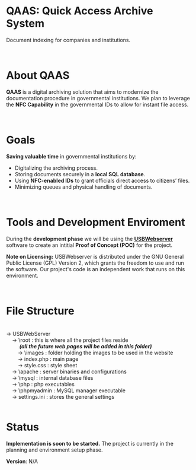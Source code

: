# QAAS: Quick Access Archive System
  Document indexing for companies and institutions.
  
<br>

# About QAAS
**QAAS** is a digital archiving solution that aims to modernize the documentation procedure in governmental institutions. 
We plan to leverage the **NFC Capability** in the governmental IDs to allow for instant file access. 

<br>

# Goals
**Saving valuable time** in governmental institutions by:
- Digitalizing the archiving process.
- Storing documents securely in a **local SQL database**.
- Using **NFC-enabled IDs** to grant officials direct access to citizens’ files.
- Minimizing queues and physical handling of documents.

<br>

# Tools and Development Enviroment
During the **development phase** we will be using the **[USBWebserver](https://github.com/grimgravy/USBWebServer)** software to create an intitial **Proof of Concept (POC)** for the project.

**Note on Licensing:** USBWebserver is distributed under the GNU General Public License (GPL) Version 2, which grants the freedom to use and run the software. Our project's code is an independent work that runs on this environment.

<br>

# File Structure
<br>
-> USBWebServer <br>
    &nbsp;&nbsp;&nbsp;&nbsp;-> \root : this is where all the project files reside <br>
    &nbsp;&nbsp;&nbsp;&nbsp;&nbsp;&nbsp;&nbsp;&nbsp; <I><B>(all the future web pages will be added in this folder)</B></I> <br>
      &nbsp;&nbsp;&nbsp;&nbsp;&nbsp;&nbsp;&nbsp;&nbsp;-> \images : folder holding the images to be used in the website <br>
      &nbsp;&nbsp;&nbsp;&nbsp;&nbsp;&nbsp;&nbsp;&nbsp;-> index.php : main page <br>
      &nbsp;&nbsp;&nbsp;&nbsp;&nbsp;&nbsp;&nbsp;&nbsp;-> style.css : style sheet <br>
    &nbsp;&nbsp;&nbsp;&nbsp;-> \apache : server binaries and configurations <br>
    &nbsp;&nbsp;&nbsp;&nbsp;-> \mysql : internal database files <br>
    &nbsp;&nbsp;&nbsp;&nbsp;-> \php : php executables <br>
    &nbsp;&nbsp;&nbsp;&nbsp;-> \phpmyadmin : MySQL manager executable <br>
    &nbsp;&nbsp;&nbsp;&nbsp;-> settings.ini : stores the general settings <br>

<br>

# Status
**Implementation is soon to be started.** The project is currently in the planning and environment setup phase.

**Version**: N/A
